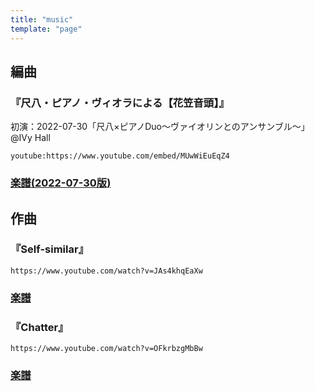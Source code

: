 ```yaml
---
title: "music"
template: "page"
---
```


## 編曲

### 『尺八・ピアノ・ヴィオラによる【花笠音頭】』
初演：2022-07-30「尺八×ピアノDuo〜ヴァイオリンとのアンサンブル〜」@IVy Hall

`youtube:https://www.youtube.com/embed/MUwWiEuEqZ4`
### [楽譜(2022-07-30版)](./hanagasa_ondo.pdf)


## 作曲

### 『Self-similar』
`https://www.youtube.com/watch?v=JAs4khqEaXw`
### [楽譜](./self-similar.pdf)

### 『Chatter』
`https://www.youtube.com/watch?v=OFkrbzgMbBw`
### [楽譜](./chatter.pdf)